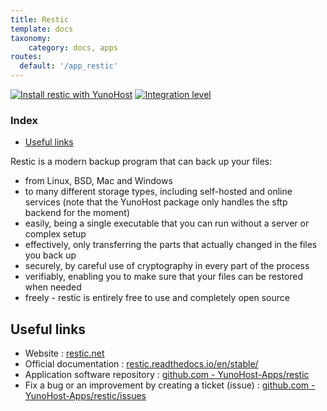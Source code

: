 ```yaml
---
title: Restic
template: docs
taxonomy:
    category: docs, apps
routes:
  default: '/app_restic'
---
```


[![Install restic with YunoHost](https://install-app.yunohost.org/install-with-yunohost.png)](https://install-app.yunohost.org/?app=restic) [![Integration level](https://dash.yunohost.org/integration/restic.svg)](https://dash.yunohost.org/appci/app/restic)

### Index

- [Useful links](#useful-links)

Restic is a modern backup program that can back up your files:

- from Linux, BSD, Mac and Windows
- to many different storage types, including self-hosted and online services (note that the YunoHost package only handles the sftp backend for the moment)
- easily, being a single executable that you can run without a server or complex setup
- effectively, only transferring the parts that actually changed in the files you back up
- securely, by careful use of cryptography in every part of the process
- verifiably, enabling you to make sure that your files can be restored when needed
- freely - restic is entirely free to use and completely open source


## Useful links

+ Website : [restic.net](https://restic.net/)
+ Official documentation : [restic.readthedocs.io/en/stable/](https://restic.readthedocs.io/en/stable/)
+ Application software repository : [github.com - YunoHost-Apps/restic](https://github.com/YunoHost-Apps/restic_ynh)
+ Fix a bug or an improvement by creating a ticket (issue) : [github.com - YunoHost-Apps/restic/issues](https://github.com/YunoHost-Apps/restic_ynh/issues)
